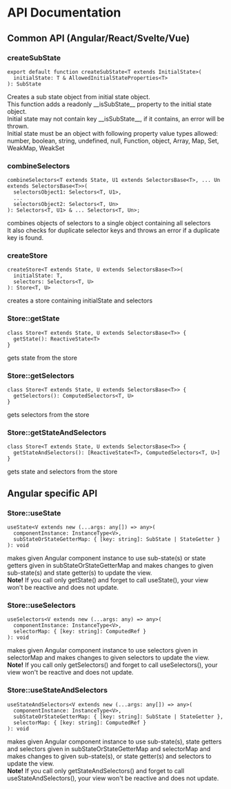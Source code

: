 # API Documentation

## Common API (Angular/React/Svelte/Vue)

### createSubState
    
    export default function createSubState<T extends InitialState>(
      initialState: T & AllowedInitialStateProperties<T>
    ): SubState
    
Creates a sub state object from initial state object.<br/>
This function adds a readonly \_\_isSubState\_\_ property to the initial state object.<br/>
Initial state may not contain key __isSubState\__, if it contains, an error will be thrown.<br/>
Initial state must be an object with following property value types allowed: number, boolean, string, undefined, null,
Function, object, Array<any>, Map, Set, WeakMap, WeakSet
    
### combineSelectors

    combineSelectors<T extends State, U1 extends SelectorsBase<T>, ... Un extends SelectorsBase<T>>(
      selectorsObject1: Selectors<T, U1>,
      ...
      selectorsObject2: Selectors<T, Un>
    ): Selectors<T, U1> & ... Selectors<T, Un>;
    
combines objects of selectors to a single object containing all selectors<br/>
It also checks for duplicate selector keys and throws an error if a duplicate key is found.<br/>

### createStore

    createStore<T extends State, U extends SelectorsBase<T>>(
      initialState: T,
      selectors: Selectors<T, U>
    ): Store<T, U>
    
creates a store containing initialState and selectors

### Store::getState  
    
    class Store<T extends State, U extends SelectorsBase<T>> {
      getState(): ReactiveState<T>
    }
    
gets state from the store

### Store::getSelectors      
    
    class Store<T extends State, U extends SelectorsBase<T>> {
      getSelectors(): ComputedSelectors<T, U>
    }

gets selectors from the store
    
### Store::getStateAndSelectors
    
    class Store<T extends State, U extends SelectorsBase<T>> {
      getStateAndSelectors(): [ReactiveState<T>, ComputedSelectors<T, U>]
    }

gets state and selectors from the store

## Angular specific API

### Store::useState 
    
    useState<V extends new (...args: any[]) => any>(
      componentInstance: InstanceType<V>,
      subStateOrStateGetterMap: { [key: string]: SubState | StateGetter }
    ): void
    
makes given Angular component instance to use sub-state(s) or state getters given in subStateOrStateGetterMap and makes changes to given sub-state(s) and state getter(s) to update the view.<br/>
**Note!** If you call only getState() and forget to call useState(), your view won't be reactive and does not update.

### Store::useSelectors

    useSelectors<V extends new (...args: any) => any>(
      componentInstance: InstanceType<V>,
      selectorMap: { [key: string]: ComputedRef }
    ): void 
    
makes given Angular component instance to use selectors given in selectorMap and makes changes to given selectors to update the view.<br/>
**Note!** If you call only getSelectors() and forget to call useSelectors(), your view won't be reactive and does not update.

### Store::useStateAndSelectors

    useStateAndSelectors<V extends new (...args: any[]) => any>(
      componentInstance: InstanceType<V>,
      subStateOrStateGetterMap: { [key: string]: SubState | StateGetter },
      selectorMap: { [key: string]: ComputedRef }
    ): void
    
makes given Angular component instance to use sub-state(s), state getters and selectors given in subStateOrStateGetterMap and selectorMap and makes changes to given sub-state(s), or state getter(s) 
and selectors to update the view.<br/>
**Note!** If you call only getStateAndSelectors() and forget to call useStateAndSelectors(), your view won't be reactive and does not update.
